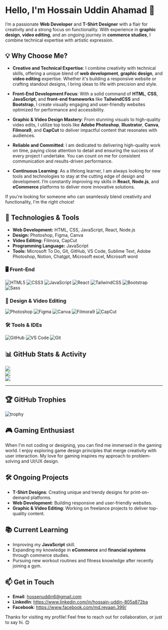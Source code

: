 <img src="https://i.imgur.com/xcrwSZk.png" alt="">

# Hello, I'm Hossain Uddin Ahamad 👋

I’m a passionate **Web Developer** and **T-Shirt Designer** with a flair for creativity and a strong focus on functionality. With experience in **graphic design**, **video editing**, and an ongoing journey in **commerce studies**, I combine technical expertise with artistic expression.

## 💡 Why Choose Me?

- **Creative and Technical Expertise**: I combine creativity with technical skills, offering a unique blend of **web development**, **graphic design**, and **video editing** expertise. Whether it's building a responsive website or crafting standout designs, I bring ideas to life with precision and style.

- **Front-End Development Focus**: With a solid command of **HTML**, **CSS**, **JavaScript**, and **front-end frameworks** like **TailwindCSS** and **Bootstrap**, I create visually engaging and user-friendly websites optimized for performance and accessibility.

- **Graphic & Video Design Mastery**: From stunning visuals to high-quality video edits, I utilize top tools like **Adobe Photoshop**, **Illustrator**, **Canva**, **Filmora9**, and **CapCut** to deliver impactful content that resonates with audiences.

- **Reliable and Committed**: I am dedicated to delivering high-quality work on time, paying close attention to detail and ensuring the success of every project I undertake. You can count on me for consistent communication and results-driven performance.

- **Continuous Learning**: As a lifelong learner, I am always looking for new tools and technologies to stay at the cutting edge of design and development. I’m constantly improving my skills in **React**, **Node.js**, and **eCommerce** platforms to deliver more innovative solutions.

If you're looking for someone who can seamlessly blend creativity and functionality, I'm the right choice!


## 🔧 Technologies & Tools

- **Web Development:** HTML, CSS, JavaScript, React, Node.js
- **Design:** Photoshop, Figma, Canva
- **Video Editing:** Filmora, CapCut
- **Programming Language:** JavaScript
- **Tools:** Microsoft To Do, Git, GitHub, VS Code, Sublime Text, Adobe Photoshop, Notion, Chatgpt, Microsoft excel, Microsoft word 

### 🖥️ Front-End
![HTML5](https://img.shields.io/badge/HTML5-E34F26?style=for-the-badge&logo=html5&logoColor=white)
![CSS3](https://img.shields.io/badge/CSS3-1572B6?style=for-the-badge&logo=css3&logoColor=white)
![JavaScript](https://img.shields.io/badge/JavaScript-F7DF1E?style=for-the-badge&logo=javascript&logoColor=black)
![React](https://img.shields.io/badge/React-61DAFB?style=for-the-badge&logo=react&logoColor=black)
![TailwindCSS](https://img.shields.io/badge/TailwindCSS-38B2AC?style=for-the-badge&logo=tailwind-css&logoColor=white)
![Bootstrap](https://img.shields.io/badge/Bootstrap-563D7C?style=for-the-badge&logo=bootstrap&logoColor=white)
![Sass](https://img.shields.io/badge/Sass-CC6699?style=for-the-badge&logo=sass&logoColor=white)


### 🎨 Design & Video Editing
![Photoshop](https://img.shields.io/badge/Adobe%20Photoshop-31A8FF?style=for-the-badge&logo=adobe%20photoshop&logoColor=white)
![Figma](https://img.shields.io/badge/Figma-F24E1E?style=for-the-badge&logo=figma&logoColor=white)
![Canva](https://img.shields.io/badge/Canva-00C4CC?style=for-the-badge&logo=canva&logoColor=white)
![Filmora9](https://img.shields.io/badge/Filmora9-01BCE4?style=for-the-badge&logo=filmora&logoColor=white)
![CapCut](https://img.shields.io/badge/CapCut-000000?style=for-the-badge&logo=capcut&logoColor=white)

### 🛠 Tools & IDEs
![GitHub](https://img.shields.io/badge/GitHub-181717?style=for-the-badge&logo=github)
![VS Code](https://img.shields.io/badge/Visual_Studio_Code-0078d7?style=for-the-badge&logo=visual-studio-code&logoColor=white)
![Git](https://img.shields.io/badge/Git-F05032?style=for-the-badge&logo=git&logoColor=white)

## 📊 GitHub Stats & Activity

![](https://github-readme-stats.vercel.app/api?username=HossainUddin&theme=dark&hide_border=false&include_all_commits=false&count_private=false)<br/>
![](https://github-readme-streak-stats.herokuapp.com/?user=HossainUddin&theme=dark&hide_border=false)<br/>
![](https://github-readme-stats.vercel.app/api/top-langs/?username=HossainUddin&theme=dark&hide_border=false&include_all_commits=false&count_private=false&layout=compact)

---

## 🏆 GitHub Trophies
![trophy](https://github-profile-trophy.vercel.app/?username=your-github-username&theme=radical)



## 🎮 Gaming Enthusiast

When I'm not coding or designing, you can find me immersed in the gaming world. I enjoy exploring game design principles that merge creativity with user interaction. My love for gaming inspires my approach to problem-solving and UI/UX design.

## 🛠 Ongoing Projects

- **T-Shirt Designs**: Creating unique and trendy designs for print-on-demand platforms.
- **Web Development**: Building responsive and user-friendly websites.
- **Graphic & Video Editing**: Working on freelance projects to deliver top-quality content.

## 📚 Current Learning

- Improving my **JavaScript** skill.
- Expanding my knowledge in **eCommerce** and **financial systems** through commerce studies.
- Pursuing new workout routines and fitness knowledge after recently joining a gym.

## 📫 Get in Touch

- **Email**: hossenuddin6@gmail.com
- **LinkedIn**: https://www.linkedin.com/in/hossain-uddin-805a872ba
- **Facebook**: https://www.facebook.com/md.reyaan.399/










Thanks for visiting my profile! Feel free to reach out for collaboration, or just to say hi. 😊

